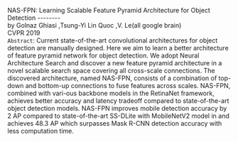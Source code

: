 NAS-FPN: Learning Scalable Feature Pyramid Architecture for Object Detection
--------<br>
by Golnaz Ghiasi ,Tsung-Yi Lin Quoc ,V. Le(all google brain)<br>
CVPR 2019<br>
`Abstract`:
Current state-of-the-art convolutional architectures for object detection are manually designed. Here we aim to learn a better architecture of feature pyramid network for object detection. We adopt Neural Architecture Search and discover a new feature pyramid architecture in a novel scalable search space covering all cross-scale connections. The discovered architecture, named NAS-FPN, consists of a combination of top-down and bottom-up connections to fuse features across scales. NAS-FPN, combined with vari-ous backbone models in the RetinaNet framework, achieves better accuracy and latency tradeoff compared to state-of-the-art object detection models. NAS-FPN improves mobile detection accuracy by 2 AP compared to state-of-the-art SS-DLite with MobileNetV2 model in  and achieves 48.3 AP which surpasses Mask R-CNN detection accuracy with less computation time.
